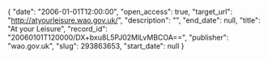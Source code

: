 {
  "date": "2006-01-01T12:00:00", 
  "open_access": true, 
  "target_url": "http://atyourleisure.wao.gov.uk/", 
  "description": "", 
  "end_date": null, 
  "title": "At your Leisure", 
  "record_id": "20060101T120000/DX+bxu8L5PJ02MlLvMBCOA==", 
  "publisher": "wao.gov.uk", 
  "slug": 293863653, 
  "start_date": null
}

